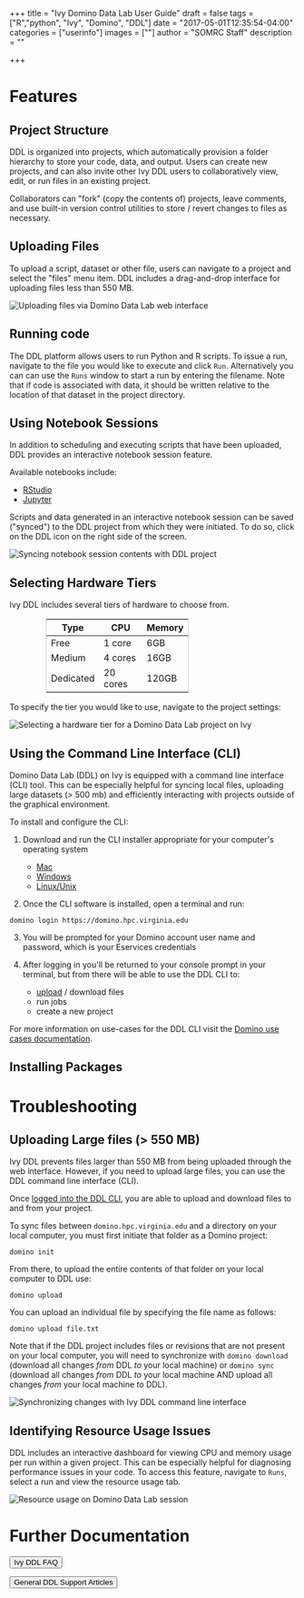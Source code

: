 +++
title = "Ivy Domino Data Lab User Guide"
draft = false
tags = ["R","python", "Ivy", "Domino", "DDL"]
date = "2017-05-01T12:35:54-04:00"
categories = ["userinfo"]
images = [""]
author = "SOMRC Staff"
description = ""

+++

# Features

## Project Structure

DDL is organized into projects, which automatically provision a folder hierarchy to store your code, data, and output. Users can create new projects, and can also invite other Ivy DDL users to collaboratively view, edit, or run files in an existing project. 

Collaborators can "fork" (copy the contents of) projects, leave comments, and use built-in version control utilities to store / revert changes to files as necessary.

## Uploading Files

To upload a script, dataset or other file, users can navigate to a project and select the "files" menu item. DDL includes a drag-and-drop interface for uploading files less than 550 MB.

<img class="img-fluid" src="/images/ivyddl_uploadfiles.png" alt="Uploading files via Domino Data Lab web interface" align="center">

## Running code

The DDL platform allows users to run Python and R scripts. To issue a run, navigate to the file you would like to execute and click `Run`. Alternatively you can can use the `Runs` window to start a run by entering the filename. Note that if code is associated with data, it should be written relative to the location of that dataset in the project directory. 

## Using Notebook Sessions

In addition to scheduling and executing scripts that have been uploaded, DDL provides an interactive notebook session feature. 

Available notebooks include:

- [RStudio](https://www.rstudio.com/products/rstudio/)
- [Jupyter](http://jupyter.org/)

Scripts and data generated in an interactive notebook session can be saved ("synced") to the DDL project from which they were initiated. To do so, click on the DDL icon on the right side of the screen.

<img class="img-fluid" src="/images/ivyddl_notebooksync.png" alt="Syncing notebook session contents with DDL project" align="center">


## Selecting Hardware Tiers

Ivy DDL includes several tiers of hardware to choose from. 

<table class="table table-sm" style="width:50%;border:solid 1px #ccc;margin-left:4rem;">
  <thead class="thead-inverse">
    <tr>
      <th>Type</th>
      <th>CPU</th>
      <th>Memory</th>
    </tr>
  </thead>
  <tbody>
    <tr>
      <td>Free</td>
      <td>1 core</td>
      <td>6GB</td>
    </tr>
    <tr>
      <td>Medium</td>
      <td>4 cores</td>
      <td>16GB</td>
    </tr>
    <tr>
      <td>Dedicated</td>
      <td>20 cores</td>
      <td>120GB</td>
    </tr>
  </tbody>
</table>

To specify the tier you would like to use, navigate to the project settings:

<img class="img-fluid" src="/images/ivyddl_hardwaretier.png" alt="Selecting a hardware tier for a Domino Data Lab project on Ivy" align="center">

## Using the Command Line Interface (CLI)

Domino Data Lab (DDL) on Ivy is equipped with a command line interface (CLI) tool. This can be especially helpful for syncing local files, uploading large datasets (> 500 mb) and efficiently interacting with projects outside of the graphical environment.

To install and configure the CLI:

1. Download and run the CLI installer appropriate for your computer's operating system

	- [Mac](https://app.dominodatalab.com/download/client/mac)
	- [Windows](https://app.dominodatalab.com/download/client/win) 
	- [Linux/Unix](https://app.dominodatalab.com/download/client/unix)

2. Once the CLI software is installed, open a terminal and run:

`domino login https://domino.hpc.virginia.edu`

3. You will be prompted for your Domino account user name and password, which is your Eservices credentials

4. After logging in you'll be returned to your console prompt in your terminal, but from there will be able to use the DDL CLI to:
	
	- [upload](https://somrc.virginia.edu/userinfo/ivy-ddl/#uploading-large-files-550-mb) / download files
	- run jobs
	- create a new project
	
For more information on use-cases for the DDL CLI visit the [Domino use cases documentation](https://support.dominodatalab.com/hc/en-us/articles/204842905--How-to-CLI-reference).

## Installing Packages

# Troubleshooting 

## Uploading Large files (> 550 MB)

Ivy DDL prevents files larger than 550 MB from being uploaded through the web interface. However, if you need to upload large files, you can use the DDL command line interface (CLI).

Once [logged into the DDL CLI](https://somrc.virginia.edu/userinfo/ivy-ddl/#using-the-command-line-interface-cli), you are able to upload and download files to and from your project. 

To sync files between `domino.hpc.virginia.edu` and a directory on your local computer, you must first initiate that folder as a Domino project:

`domino init`

From there, to upload the entire contents of that folder on your local computer to DDL use:

`domino upload`

You can upload an individual file by specifying the file name as follows:

`domino upload file.txt`

Note that if the DDL project includes files or revisions that are not present on your local computer, you will need to synchronize with `domino download` (download all changes *from* DDL *to* your local machine) or `domino sync` (download all changes *from* DDL *to* your local machine AND upload all changes *from* your local machine *to* DDL).

<img class="img-fluid" src="/images/ivyddl_clisync.png" alt="Synchronizing changes with Ivy DDL command line interface" align="center">

## Identifying Resource Usage Issues

DDL includes an interactive dashboard for viewing CPU and memory usage per run within a given project. This can be especially helpful for diagnosing performance issues in your code. To access this feature, navigate to `Runs`, select a run and view the resource usage tab.

<img class="img-fluid" src="/images/ivyddl_resourceusage.png" alt="Resource usage on Domino Data Lab session" align="center">

# Further Documentation

[<button class="btn btn-success">Ivy DDL FAQ</button>](https://discuss.rc.virginia.edu/c/ivy/ddl)

[<button class="btn btn-success">General DDL Support Articles</button>](https://support.dominodatalab.com/)